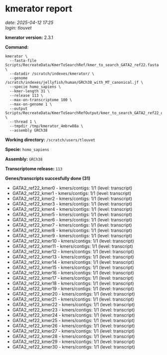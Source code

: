 # kmerator report
*date: 2025-04-12 17:25*  
*login: tlouvet*

**kmerator version:** 2.3.1

**Command:**

```
kmerator \
  --fasta-file Scripts/RecreateData/KmerToSearchRef/kmer_to_search_GATA2_ref22.fasta \
  --datadir /scratch/indexes/kmerator/ \
  --genome /scratch/indexes/jellyfish/human/GRCh38_with_MT_canonical.jf \
  --specie homo_sapiens \
  --kmer-length 31 \
  --release 113 \
  --max-on-transcriptome 100 \
  --max-on-genome 1 \
  --output Scripts/RecreateData/KmerToSearchRefOutput/kmer_to_search_GATA2_ref22_output \
  --thread 1 \
  --tmpdir /tmp/kmerator_4mbrw08a \
  --assembly GRCh38
```

**Working directory:** `/scratch/users/tlouvet`

**Specie:** `homo_sapiens`

**Assembly:** `GRCh38`

**Transcriptome release:** `113`

**Genes/transcripts succesfully done (31)**

- GATA2_ref22_kmer0 - kmers/contigs: 1/1 (level: transcript)
- GATA2_ref22_kmer1 - kmers/contigs: 1/1 (level: transcript)
- GATA2_ref22_kmer2 - kmers/contigs: 1/1 (level: transcript)
- GATA2_ref22_kmer3 - kmers/contigs: 1/1 (level: transcript)
- GATA2_ref22_kmer4 - kmers/contigs: 1/1 (level: transcript)
- GATA2_ref22_kmer5 - kmers/contigs: 1/1 (level: transcript)
- GATA2_ref22_kmer6 - kmers/contigs: 1/1 (level: transcript)
- GATA2_ref22_kmer7 - kmers/contigs: 1/1 (level: transcript)
- GATA2_ref22_kmer8 - kmers/contigs: 1/1 (level: transcript)
- GATA2_ref22_kmer9 - kmers/contigs: 1/1 (level: transcript)
- GATA2_ref22_kmer10 - kmers/contigs: 1/1 (level: transcript)
- GATA2_ref22_kmer11 - kmers/contigs: 1/1 (level: transcript)
- GATA2_ref22_kmer12 - kmers/contigs: 1/1 (level: transcript)
- GATA2_ref22_kmer13 - kmers/contigs: 1/1 (level: transcript)
- GATA2_ref22_kmer14 - kmers/contigs: 1/1 (level: transcript)
- GATA2_ref22_kmer15 - kmers/contigs: 1/1 (level: transcript)
- GATA2_ref22_kmer16 - kmers/contigs: 1/1 (level: transcript)
- GATA2_ref22_kmer17 - kmers/contigs: 1/1 (level: transcript)
- GATA2_ref22_kmer18 - kmers/contigs: 1/1 (level: transcript)
- GATA2_ref22_kmer19 - kmers/contigs: 1/1 (level: transcript)
- GATA2_ref22_kmer20 - kmers/contigs: 1/1 (level: transcript)
- GATA2_ref22_kmer21 - kmers/contigs: 1/1 (level: transcript)
- GATA2_ref22_kmer22 - kmers/contigs: 1/1 (level: transcript)
- GATA2_ref22_kmer23 - kmers/contigs: 1/1 (level: transcript)
- GATA2_ref22_kmer24 - kmers/contigs: 1/1 (level: transcript)
- GATA2_ref22_kmer25 - kmers/contigs: 1/1 (level: transcript)
- GATA2_ref22_kmer26 - kmers/contigs: 1/1 (level: transcript)
- GATA2_ref22_kmer27 - kmers/contigs: 1/1 (level: transcript)
- GATA2_ref22_kmer28 - kmers/contigs: 1/1 (level: transcript)
- GATA2_ref22_kmer29 - kmers/contigs: 1/1 (level: transcript)
- GATA2_ref22_kmer30 - kmers/contigs: 1/1 (level: transcript)
